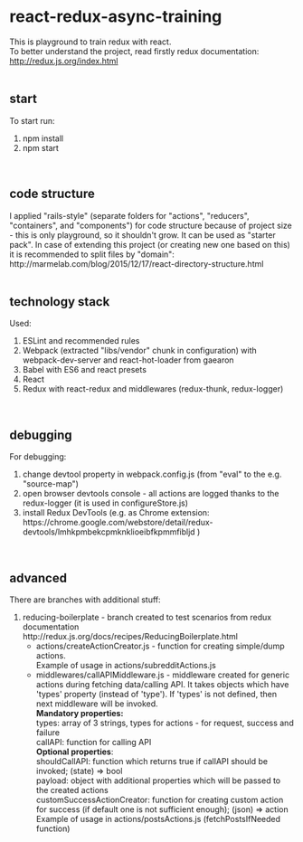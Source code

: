 # react-redux-async-training

This is playground to train redux with react. <br />
To better understand the project, read firstly redux documentation: http://redux.js.org/index.html
<br /><br />


<h2>start</h2>
To start run: 
<ol>
    <li>npm install</li>
    <li>npm start</li>
</ol>
<br />

<h2>code structure</h2>
I applied "rails-style" (separate folders for "actions", "reducers", "containers", and "components")
for code structure because of project size - this is only playground, so it shouldn't grow. It can be used as "starter pack". In case of extending this project (or creating new one based on this) it is recommended to split files by "domain": http://marmelab.com/blog/2015/12/17/react-directory-structure.html
<br /><br />

<h2>technology stack</h2>
Used:
<ol>
    <li>ESLint and recommended rules</li>
    <li>Webpack (extracted "libs/vendor" chunk in configuration) with webpack-dev-server and react-hot-loader from gaearon </li>
    <li>Babel with ES6 and react presets </li>
    <li>React </li>
    <li>Redux with react-redux and middlewares (redux-thunk, redux-logger)</li>
</ol>
<br />


<h2>debugging</h2>
For debugging:
<ol>
    <li>change devtool property in webpack.config.js (from "eval" to the e.g. "source-map") </li>
    <li>open browser devtools console - all actions are logged thanks to the redux-logger (it is used in configureStore.js) </li>
    <li>install Redux DevTools (e.g. as Chrome extension: https://chrome.google.com/webstore/detail/redux-devtools/lmhkpmbekcpmknklioeibfkpmmfibljd ) </li>
</ol>
<br />

<h2>advanced</h2>
There are branches with additional stuff: <br />
<ol>
    <li>reducing-boilerplate - branch created to test scenarios from redux documentation http://redux.js.org/docs/recipes/ReducingBoilerplate.html <br />
        <ul>
            <li>
                actions/createActionCreator.js - function for creating simple/dump actions. 
                <br/> Example of usage in actions/subredditActions.js
            </li>
            <li>
                middlewares/callAPIMiddleware.js - middleware created for generic actions during fetching data/calling API. It takes objects which have 'types' property (instead of 'type'). If 'types' is not defined, then next middleware will be invoked. 
                <br/> <b>Mandatory properties:</b> 
                <br/> types: array of 3 strings, types for actions - for request, success and failure
                <br/> callAPI: function for calling API
                <br/> <b>Optional properties</b>:
                <br/> shouldCallAPI: function which returns true if callAPI should be invoked; (state) => bool
                <br/> payload: object with additional properties which will be passed to the created actions
                <br/> customSuccessActionCreator: function for creating custom action for success (if default one is not sufficient enough); (json) => action
                <br/> Example of usage in actions/postsActions.js (fetchPostsIfNeeded function)
            </li>
        </ul>
    </li>
</ol>
<br />
